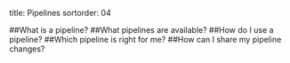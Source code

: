 title: Pipelines
sortorder: 04

##What is a pipeline?
##What pipelines are available?
##How do I use a pipeline?
##Which pipeline is right for me?
##How can I share my pipeline changes?
